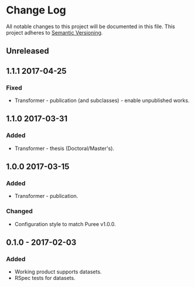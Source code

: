 # Change Log
All notable changes to this project will be documented in this file.
This project adheres to [Semantic Versioning](http://semver.org/).

## Unreleased

## 1.1.1 2017-04-25
### Fixed
- Transformer - publication (and subclasses) - enable unpublished works.

## 1.1.0 2017-03-31
### Added
- Transformer - thesis (Doctoral/Master's).

## 1.0.0 2017-03-15
### Added
- Transformer - publication.

### Changed
- Configuration style to match Puree v1.0.0.

## 0.1.0 - 2017-02-03
### Added
- Working product supports datasets.
- RSpec tests for datasets.

